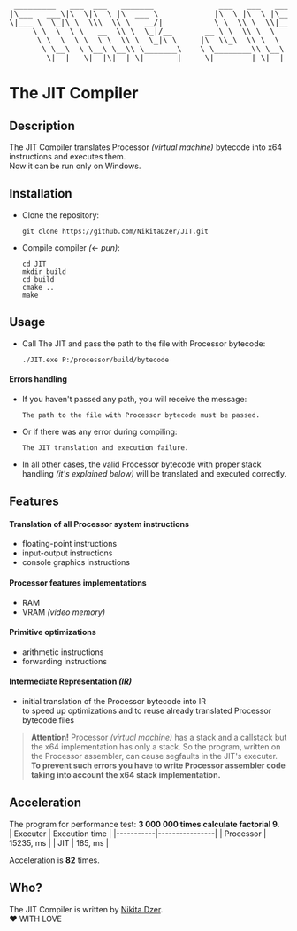<pre>
 _________   ___  ___   _______              ___   ___   _________   
|\___   ___\|\  \|\  \ |\  ___ \            |\  \ |\  \ |\___   ___\ 
\|___ \  \_|\ \  \\\  \\ \   __/|           \ \  \\ \  \\|___ \  \_| 
     \ \  \  \ \   __  \\ \  \_|/__       __ \ \  \\ \  \    \ \  \  
      \ \  \  \ \  \ \  \\ \  \_|\ \     |\  \\_\  \\ \  \    \ \  \ 
       \ \__\  \ \__\ \__\\ \_______\    \ \________\\ \__\    \ \__\
        \|__|   \|__|\|__| \|_______|     \|________| \|__|     \|__|
</pre>

# The JIT Compiler
## Description
The JIT Compiler translates Processor _(virtual machine)_ bytecode into x64 instructions and executes them. <br>
Now it can be run only on Windows.

## Installation
* Clone the repository:
    ```shell
    git clone https://github.com/NikitaDzer/JIT.git
    ```
* Compile compiler _(← pun)_:
    ```shell
    cd JIT
    mkdir build 
    cd build
    cmake ..
    make 
    ```

## Usage
* Call The JIT and pass the path to the file with Processor bytecode:
    ```shell
    ./JIT.exe P:/processor/build/bytecode 
    ```

####  Errors handling
* If you haven't passed any path, you will receive the message:
    ```shell
    The path to the file with Processor bytecode must be passed.
    ```
* Or if there was any error during compiling:
    ```shell
    The JIT translation and execution failure.
    ```
* In all other cases, the valid Processor bytecode with proper stack handling _(it's explained below)_ will be translated and executed correctly.

## Features
#### Translation of all Processor system instructions
* floating-point instructions
* input-output instructions
* console graphics instructions

#### Processor features implementations
* RAM
* VRAM _(video memory)_

#### Primitive optimizations
* arithmetic instructions
* forwarding instructions

#### Intermediate Representation _(IR)_
* initial translation of the Processor bytecode into IR <br>
  to speed up optimizations and to reuse already translated Processor bytecode files

> **Attention!** Processor _(virtual machine)_ has a stack and a callstack but the x64 implementation has only a stack.
> So the program, written on the Processor assembler, can cause segfaults in the JIT's executer.
> **To prevent such errors you have to write Processor assembler code taking into account the x64 stack implementation.**

## Acceleration
The program for performance test: **3 000 000 times calculate factorial 9**. <br>
| Executer  | Execution time |
|-----------|----------------|
| Processor |   15235, ms    |
| JIT       |   185, ms      |

Acceleration is **82** times.

## Who?
The JIT Compiler is written by [Nikita Dzer](https://vk.com/id188977770). <br>
♥ WITH LOVE